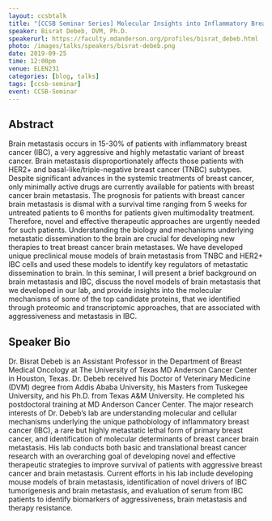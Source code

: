 ```yaml
---
layout: ccsbtalk
title: "[CCSB Seminar Series] Molecular Insights into Inflammatory Breast Cancer (IBC) Aggressiveness and Metastasis"
speaker: Bisrat Debeb, DVM, Ph.D.
speakerurl: https://faculty.mdanderson.org/profiles/bisrat_debeb.html
photo: /images/talks/speakers/bisrat-debeb.png
date: 2019-09-25
time: 12:00pm
venue: ELEN231
categories: [blog, talks]
tags: [ccsb-seminar]
event: CCSB-Seminar
---
```


## Abstract

Brain metastasis occurs in 15-30% of patients with inflammatory breast cancer (IBC), a very aggressive and highly metastatic variant of breast cancer. Brain metastasis disproportionately affects those patients with HER2+ and basal-like/triple-negative breast cancer (TNBC) subtypes. Despite significant advances in the systemic treatments of breast cancer, only minimally active drugs are currently available for patients with breast cancer brain metastasis. The prognosis for patients with breast cancer brain metastasis is dismal with a survival time ranging from 5 weeks for untreated patients to 6 months for patients given multimodality treatment. Therefore, novel and effective therapeutic approaches are urgently needed for such patients. Understanding the biology and mechanisms underlying metastatic dissemination to the brain are crucial for developing new therapies to treat breast cancer brain metastases. We have developed unique preclinical mouse models of brain metastasis from TNBC and HER2+ IBC cells and used these models to identify key regulators of metastatic dissemination to brain. In this seminar, I will present a brief background on brain metastasis and IBC, discuss the novel models of brain metastasis that we developed in our lab, and provide insights into the molecular mechanisms of some of the top candidate proteins, that we identified through proteomic and transcriptomic approaches, that are associated with aggressiveness and metastasis in IBC.  



## Speaker Bio

Dr. Bisrat Debeb is an Assistant Professor in the Department of Breast Medical Oncology at The University of Texas MD Anderson Cancer Center in Houston, Texas. Dr. Debeb received his Doctor of Veterinary Medicine (DVM) degree from Addis Ababa University, his Masters from Tuskegee University, and his Ph.D. from Texas A&M University. He completed his postdoctoral training at MD Anderson Cancer Center. The major research interests of Dr. Debeb’s lab are understanding molecular and cellular mechanisms underlying the unique pathobiology of inflammatory breast cancer (IBC), a rare but highly metastatic lethal form of primary breast cancer, and identification of molecular determinants of breast cancer brain metastasis. His lab conducts both basic and translational breast cancer research with an overarching goal of developing novel and effective therapeutic strategies to improve survival of patients with aggressive breast cancer and brain metastasis. Current efforts in his lab include developing mouse models of brain metastasis, identification of novel drivers of IBC tumorigenesis and brain metastasis, and evaluation of serum from IBC patients to identify biomarkers of aggressiveness, brain metastasis and therapy resistance. 



